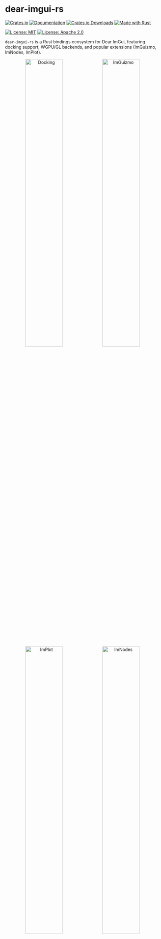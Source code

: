# dear-imgui-rs

[![Crates.io](https://img.shields.io/crates/v/dear-imgui-rs.svg)](https://crates.io/crates/dear-imgui-rs)
[![Documentation](https://docs.rs/dear-imgui-rs/badge.svg)](https://docs.rs/dear-imgui-rs)
[![Crates.io Downloads](https://img.shields.io/crates/d/dear-imgui-rs.svg)](https://crates.io/crates/dear-imgui-rs)
[![Made with Rust](https://img.shields.io/badge/made%20with-Rust-orange.svg)](https://www.rust-lang.org)

[![License: MIT](https://img.shields.io/badge/License-MIT-yellow.svg)](https://opensource.org/licenses/MIT)
[![License: Apache 2.0](https://img.shields.io/badge/License-Apache%202.0-blue.svg)](https://opensource.org/licenses/Apache-2.0)

`dear-imgui-rs` is a Rust bindings ecosystem for Dear ImGui, featuring docking support, WGPU/GL backends, and popular extensions (ImGuizmo, ImNodes, ImPlot).

<p align="center">
  <img src="https://raw.githubusercontent.com/Latias94/dear-imgui-rs/main/screenshots/game-engine-docking.png" alt="Docking" width="49%"/>
  <img src="https://raw.githubusercontent.com/Latias94/dear-imgui-rs/main/screenshots/imguizmo-basic.png" alt="ImGuizmo" width="49%"/>
  <br/>
  <img src="https://raw.githubusercontent.com/Latias94/dear-imgui-rs/main/screenshots/implot-basic.png" alt="ImPlot" width="49%"/>
  <img src="https://raw.githubusercontent.com/Latias94/dear-imgui-rs/main/screenshots/imnodes-basic.png" alt="ImNodes" width="49%"/>
  <br/>
  <img src="https://raw.githubusercontent.com/Latias94/dear-imgui-rs/main/screenshots/imguizmo-quat-basic.png" alt="ImGuizmo.Quat" width="49%"/>
<img src="https://raw.githubusercontent.com/Latias94/dear-imgui-rs/main/screenshots/implot3d-basic.png" alt="ImPlot3D" width="49%"/>
</p>

## What’s in this repo

- Core
  - `dear-imgui-sys` — low‑level FFI via cimgui (docking branch), bindgen against Dear ImGui v1.92.3
  - `dear-imgui-rs` — safe, idiomatic Rust API (RAII + builder style similar to imgui-rs)
  - Backends: `dear-imgui-wgpu`, `dear-imgui-glow`, `dear-imgui-winit`
  - `dear-app` — convenient Winit + WGPU application runner (docking, themes, add-ons)
- Extensions
  - `dear-imguizmo` — 3D gizmo (cimguizmo C API) + a pure‑Rust GraphEditor
  - `dear-imnodes` — node editor (cimnodes C API)
  - `dear-implot` — plotting (cimplot C API)
  - `dear-implot3d` — 3D plotting (cimplot3d C API)
  - `dear-imguizmo-quat` — quaternion + 3D gizmo (cimguizmo_quat C API)
  - `dear-file-browser` — native dialogs (rfd) + pure ImGui in-UI file browser

All crates are maintained together in this workspace.

## Hello, ImGui (Hello World)

```rust
use dear_imgui_rs::*;

let mut ctx = Context::create();
let ui = ctx.frame();
ui.window("Hello")
  .size([300.0, 120.0], Condition::FirstUseEver)
  .build(|| {
      ui.text("Hello, world!");
      if ui.button("Click me") { println!("clicked"); }
  });
// Rendering is done by a backend (e.g. dear-imgui-wgpu or dear-imgui-glow)

// Tip: For fallible creation, use `Context::try_create()`
```

## Examples

```bash
# Clone with submodules
git clone https://github.com/Latias94/dear-imgui-rs
git submodule update --init --recursive

# Core & docking examples
cargo run --bin game_engine_docking
cargo run --bin dockspace_minimal

# dear-app examples (application runner with docking support)
cargo run --bin dear_app_quickstart
cargo run --bin dear_app_docking

# Extension examples (using wgpu + winit directly)
cargo run --bin imguizmo_basic --features imguizmo
cargo run --bin imnodes_basic --features imnodes
cargo run --bin implot_basic --features implot
cargo run --bin imguizmo_quat_basic --features imguizmo-quat

# implot3d example (uses dear-app)
cargo run --bin implot3d_basic --features implot3d
```

Tip: The ImNodes example includes multiple tabs (Hello, Multi-Editor, Style, Advanced Style, Save/Load, Color Editor, Shader Graph, MiniMap Callback).

See `examples/README.md` for a curated index and the planned from‑easy‑to‑advanced layout.

### File Browser

```bash
# OS-native dialogs (rfd)
cargo run --bin file_dialog_native --features file-browser

# Pure ImGui in-UI file browser
cargo run --bin file_browser_imgui --features file-browser
```

## Installation

### Core + Backends

```toml
[dependencies]
dear-imgui-rs = "0.4"
# Choose a backend + platform integration
dear-imgui-wgpu = "0.4"   # or dear-imgui-glow
dear-imgui-winit = "0.4"
```

### Application Runner (Recommended for Quick Start)

```toml
[dependencies]
dear-app = "0.4"  # Includes dear-imgui-rs, wgpu backend, and docking support
```

### Extensions

```toml
[dependencies]
# Plotting
dear-implot = "0.4"      # 2D plotting
dear-implot3d = "0.4"    # 3D plotting

# 3D Gizmos
dear-imguizmo = "0.4"         # Standard 3D gizmo + GraphEditor
dear-imguizmo-quat = "0.4"    # Quaternion-based gizmo

# Node Editor
dear-imnodes = "0.4"

# File Browser
dear-file-browser = "0.4"  # Native dialogs + ImGui file browser
```

## Build Strategy

- Default: build from source on all platforms. Prebuilt binaries are optional and off by default.
- Windows: we publish prebuilt packages (MD/MT, with/without `freetype`). Linux/macOS may have CI artifacts but are not used automatically.
- Opt-in prebuilt download from Release: enable either the crate feature `prebuilt` or set `<CRATE>_SYS_USE_PREBUILT=1`. Otherwise builds only use prebuilt when you explicitly point to them (e.g., `<CRATE>_SYS_LIB_DIR` or `<CRATE>_SYS_PREBUILT_URL`).

Env vars per -sys crate:
- `<CRATE>_SYS_LIB_DIR` — link from a dir containing the static lib
- `<CRATE>_SYS_PREBUILT_URL` — explicit URL to `.a/.lib` or `.tar.gz` (always honored)
- `<CRATE>_SYS_USE_PREBUILT=1` — allow auto download from GitHub Releases
- `<CRATE>_SYS_PACKAGE_DIR` — local dir with `.tar.gz` packages
- `<CRATE>_SYS_CACHE_DIR` — cache root for downloads/extraction
- `<CRATE>_SYS_SKIP_CC` — skip C/C++ compilation
- `<CRATE>_SYS_FORCE_BUILD` — force source build
- `IMGUI_SYS_USE_CMAKE` / `IMPLOT_SYS_USE_CMAKE` — prefer CMake when available; otherwise cc
- `CARGO_NET_OFFLINE=true` — forbid network; use only local packages or repo prebuilt

Freetype: enable once anywhere. Turning on `freetype` in any extension (imnodes/imguizmo/implot) propagates to `dear-imgui-sys`. When using a prebuilt `dear-imgui-sys` with freetype, ensure the package manifest includes `features=freetype` (our packager writes this).

Quick examples (enable auto prebuilt download):

- Feature: `cargo build -p dear-imgui-sys --features prebuilt`
- Env (Unix): `IMGUI_SYS_USE_PREBUILT=1 cargo build -p dear-imgui-sys`
- Env (Windows PowerShell): `$env:IMGUI_SYS_USE_PREBUILT='1'; cargo build -p dear-imgui-sys`

## Compatibility (Latest)

The workspace follows a release-train model. The table below lists the latest, recommended combinations. See [docs/COMPATIBILITY.md](https://github.com/Latias94/dear-imgui-rs/blob/main/docs/COMPATIBILITY.md) for full history and upgrade notes.

Core

| Crate           | Version | Notes                                     |
|-----------------|---------|-------------------------------------------|
| dear-imgui-rs   | 0.4.x   | Safe Rust API over dear-imgui-sys         |
| dear-imgui-sys  | 0.4.x   | Binds Dear ImGui v1.92.3 (docking branch) |

Backends

| Crate            | Version | External deps         | Notes |
|------------------|---------|-----------------------|-------|
| dear-imgui-wgpu  | 0.4.x   | wgpu = 27             |       |
| dear-imgui-glow  | 0.4.x   | glow = 0.16           |       |
| dear-imgui-winit | 0.4.x   | winit = 0.30.12       |       |

Application Runner

| Crate     | Version | Requires dear-imgui-rs | Notes |
|-----------|---------|------------------------|-------|
| dear-app  | 0.4.x   | 0.4.x                  | Convenient Winit + WGPU runner with docking, themes, and add-ons support |

Extensions

| Crate         | Version | Requires dear-imgui-rs | Sys crate            | Notes |
|---------------|---------|------------------------|----------------------|-------|
| dear-implot   | 0.4.x   | 0.4.x                  | dear-implot-sys 0.4.x |     |
| dear-imnodes  | 0.4.x   | 0.4.x                  | dear-imnodes-sys 0.4.x |     |
| dear-imguizmo | 0.4.x   | 0.4.x                  | dear-imguizmo-sys 0.4.x |    |
| dear-implot3d | 0.4.x   | 0.4.x                  | dear-implot3d-sys 0.4.x | ImPlot3D (3D plotting) |
| dear-imguizmo-quat | 0.4.x | 0.4.x               | dear-imguizmo-quat-sys 0.4.x | ImGuIZMO.quat (quaternion gizmo) |
| dear-file-browser | 0.4.x | 0.4.x               | —                      | ImGui UI + native (rfd) backends |

Maintenance rules

- Upgrade dear-imgui-sys together with all -sys extensions to avoid C ABI/API drift.
- dear-imgui-rs upgrades may require minor changes in backends/extensions if public APIs changed.
- Backend external deps (wgpu/winit/glow) have their own breaking cycles and may drive backend bumps independently.

### CI (Prebuilt Binaries)

- Workflow: `.github/workflows/prebuilt-binaries.yml`
  - Inputs:
    - `tag` (release) or `branch` (manual; default `main`)
    - `crates`: comma-separated list (`all`, `dear-imgui-sys`, `dear-implot-sys`, `dear-imnodes-sys`, `dear-imguizmo-sys`)
  - Artifacts (branch builds) or Release assets (tag builds) include `.tar.gz` packages named:
    `dear-<name>-prebuilt-<version>-<target>-static[-mt|-md].tar.gz`
  - Release download URLs default to owner/repo configured in `tools/build-support/src/lib.rs`.
    Override via env: `BUILD_SUPPORT_GH_OWNER`, `BUILD_SUPPORT_GH_REPO`.

## Version & FFI

- FFI layer is generated from the cimgui “docking” branch matching Dear ImGui v1.92.3.
- We avoid the C++ ABI by using the C API + bindgen. The safe layer mirrors imgui-rs style (RAII + builder).

## Crates (workspace)

```text
dear-imgui-rs/         # Safe Rust bindings (renamed from dear-imgui)
dear-imgui-sys/        # cimgui FFI (docking; ImGui v1.92.3)
backends/
  dear-imgui-wgpu/     # WGPU renderer
  dear-imgui-glow/     # OpenGL renderer
  dear-imgui-winit/    # Winit platform
dear-app/              # Application runner (Winit + WGPU + docking + themes)
extensions/
  dear-imguizmo/       # ImGuizmo + pure‑Rust GraphEditor
  dear-imnodes/        # ImNodes (node editor)
  dear-implot/         # ImPlot (2D plotting)
  dear-implot3d/       # ImPlot3D (3D plotting)
  dear-imguizmo-quat/  # ImGuIZMO.quat (quaternion gizmo)
  dear-file-browser/   # File dialogs (rfd) + pure ImGui browser
```

## Limitations

- **Multi-viewport support**: Currently not supported (experimental code exists but is not production-ready)
  - A test example exists: `cargo run --bin multi_viewport_wgpu --features multi-viewport`
  - This feature is work-in-progress and may have bugs or incomplete functionality
- **WebAssembly (WASM)**: Currently not supported

## Related Projects

If you're working with graphics applications in Rust, you might also be interested in:

- **[asset-importer](https://github.com/Latias94/asset-importer)** - A comprehensive Rust binding for the latest [Assimp](https://github.com/assimp/assimp) 3D asset import library, providing robust 3D model loading capabilities for graphics applications
- **[boxdd](https://github.com/Latias94/boxdd)** - Safe, ergonomic Rust bindings for Box2D v3.

## Acknowledgments

This project builds upon the excellent work of several other projects:

- **[Dear ImGui](https://github.com/ocornut/imgui)** by Omar Cornut - The original C++ immediate mode GUI library
- **[imgui-rs](https://github.com/imgui-rs/imgui-rs)** - Provided the API design patterns and inspiration for the Rust binding approach
- **[easy-imgui-rs](https://github.com/rodrigorc/easy-imgui-rs/)** by rodrigorc
- **[imgui-wgpu-rs](https://github.com/Yatekii/imgui-wgpu-rs/)** - Provided reference implementation for WGPU backend integration

## License

Dual-licensed under either of:

- Apache License, Version 2.0 (<http://www.apache.org/licenses/LICENSE-2.0>)
- MIT license (<http://opensource.org/licenses/MIT>)
